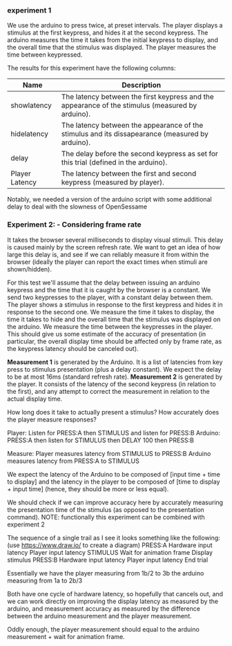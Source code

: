 ### experiment 1
We use the arduino to press twice, at preset intervals. 
The player displays a stimulus at the first keypress, and hides it at the second keypress.
The arduino measures the time it takes from the initial keypress to display, and the overall time that the stimulus was displayed.
The player measures the time between keypressed.

The results for this experiment have the following columns:

Name            | Description
--------------- | -----------
showlatency     | The latency between the first keypress and the appearance of the stimulus (measured by arduino).
hidelatency     | The latency between the appearance of the stimulus and its dissapearance (measured by arduino).
delay           | The delay before the second keypress as set for this trial (defined in the arduino).
Player Latency  | The latency between the first and second keypress (measured by player).

Notably, we needed a version of the arduino script with some additional delay to deal with the slowness of OpenSessame
### Experiment 2: - Considering frame rate
It takes the browser several milliseconds to display visual stimuli.
This delay is caused mainly by the screen refresh rate.
We want to get an idea of how large this delay is, and see if we can reliably measure it from within the browser (ideally the player can report the exact times when stimuli are shown/hidden).

For this test we'll assume that the delay between issuing an arduino keypress and the time that it is caught by the browser is a constant.
We send two keypresses to the player, with a constant delay between them.
The player shows a stimulus in response to the first keypress and hides it in response to the second one.
We measure the time it takes to display, the time it takes to hide and the overall time that the stimulus was displayed on the arduino.
We measure the time between the keypresses in the player.
This should give us some estimate of the accuracy of presentation 
(in particular, the overall display time should be affected only by frame rate, as the keypress latency should be canceled out).

**Measurement 1** is generated by the Arduino.
It is a list of latencies from key press to stimulus presentation (plus a delay constant). We expect the delay to be at most 16ms (standard refresh rate).
**Measurement 2** is generated by the player.
It consists of the latency of the second keypress (in relation to the first), and any attempt to correct the measurement in relation to the actual display time.

How long does it take to actually present a stimulus?
How accurately does the player measure responses?


Player: Listen for PRESS:A then STIMULUS and listen for PRESS:B
Arduino: PRESS:A then listen for STIMULUS then DELAY 100 then  PRESS:B

Measure:
Player measures latency from STIMULUS to PRESS:B
Arduino measures latency from PRESS:A to STIMULUS


We expect the latency of the Arduino to be composed of [input time + time to display] and the latency in the player to be composed of [time to display + input time] (hence, they should be more or less equal).


We should check if we can improve accuracy here by accurately measuring the presentation time of the stimulus (as opposed to the presentation command).
NOTE: functionally this experiment can be combined with experiment 2


The sequence of a single trail as I see it looks something like the following:
(use https://www.draw.io/ to create a diagram)
PRESS:A
Hardware input latency 
Player input latency
STIMULUS
Wait for animation frame
Display stimulus
PRESS:B
Hardware input latency 
Player input latency
End trial


Essentially we have
the player measuring from 1b/2 to 3b 
the arduino measuring from 1a to 2b/3

Both have one cycle of hardware latency, so hopefully that cancels out, and we can work directly on improving the display latency as measured by the arduino, and measurement accuracy as measured by the difference between the arduino measurement and the player measurement.

Oddly enough, the player measurement should equal to the arduino measurement + wait for animation frame.

